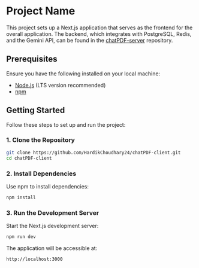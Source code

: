# Project Name

This project sets up a Next.js application that serves as the frontend for the overall application. The backend, which integrates with PostgreSQL, Redis, and the Gemini API, can be found in the [chatPDF-server](https://github.com/HardikChoudhary24/chatPDF-server) repository.

## Prerequisites

Ensure you have the following installed on your local machine:

- [Node.js](https://nodejs.org/) (LTS version recommended)
- [npm](https://www.npmjs.com/)

## Getting Started

Follow these steps to set up and run the project:

### 1. Clone the Repository

```bash
git clone https://github.com/HardikChoudhary24/chatPDF-client.git
cd chatPDF-client
```

### 2. Install Dependencies

Use npm to install dependencies:

```bash
npm install
```

### 3. Run the Development Server

Start the Next.js development server:

```bash
npm run dev
```

The application will be accessible at:

```
http://localhost:3000
```
